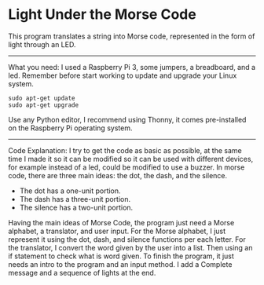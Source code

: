 # Light Under the Morse Code
This program translates a string into Morse code, represented in the form of light through an LED.
----- ----- ----- ----- ----- ---
What you need:
 I used a Raspberry Pi 3, some jumpers, a breadboard, and a led.
 Remember before start working to update and upgrade your Linux system. 
 
    sudo apt-get update
    sudo apt-get upgrade
 
 Use any Python editor, I recommend using Thonny, it comes pre-installed on the Raspberry Pi operating system.
----- ----- ----- ----- ----- ---
Code Explanation:
I try to get the code as basic as possible, at the same time I made it so it can be modified so it can be used with different devices, 
for example instead of a led, could be modified to use a buzzer. In morse code, there are three main ideas: the dot, the dash, and the silence.
 
* The dot has a one-unit portion.
* The dash has a three-unit portion.
* The silence has a two-unit portion.

 Having the main ideas of Morse Code, the program just need a Morse alphabet, a translator, and user input.
 For the Morse alphabet, I just represent it using the dot, dash, and silence functions per each letter.
 For the translator, I convert the word given by the user into a list. Then using an if statement to check what is word given.
 To finish the program, it just needs an intro to the program and an input method. I add a Complete message and a sequence of lights at the end.
